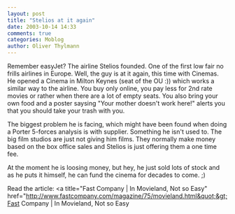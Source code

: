 ```yaml
---
layout: post
title: "Stelios at it again"
date: 2003-10-14 14:33
comments: true
categories: Moblog
author: Oliver Thylmann
---
```



Remember easyJet? The airline Stelios founded. One of the first low fair no frills airlines in Europe. Well, the guy is at it again, this time with Cinemas. He opened a Cinema in Milton Keynes (seat of the OU :)) which works a similar way to the airline. You buy only online, you pay less for 2nd rate movies or rather when there are a lot of empty seats. You also bring your own food and a poster saysing &quot;Your mother doesn't work here!&quot; alerts you that you should take your trash with you. 

The biggest problem he is facing, which might have been found when doing a Porter 5-forces analysis is with supplier. Something he isn't used to. The big film studios are just not giving him films. They normally make money based on the box office sales and Stelios is just offering them a one time fee.

At the moment he is loosing money, but hey, he just sold lots of stock and as he puts it himself, he can fund the cinema for decades to come. ;)

Read the article: &lt;a title=&quot;Fast Company | In Movieland, Not so Easy&quot; href=&quot;http://www.fastcompany.com/magazine/75/movieland.html&quot;&gt;Fast Company | In Movieland, Not so Easy

